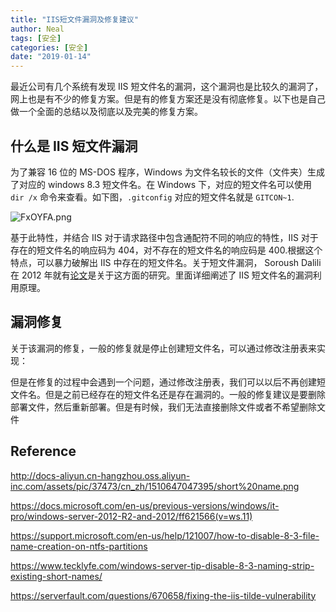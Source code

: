 ```yaml
---
title: "IIS短文件漏洞及修复建议"
author: Neal
tags: [安全]
categories: [安全]
date: "2019-01-14" 
---
```


最近公司有几个系统有发现 IIS 短文件名的漏洞，这个漏洞也是比较久的漏洞了，网上也是有不少的修复方案。但是有的修复方案还是没有彻底修复。以下也是自己做一个全面的总结以及彻底以及完美的修复方案。

## 什么是 IIS 短文件漏洞

为了兼容 16 位的 MS-DOS 程序，Windows 为文件名较长的文件（文件夹）生成了对应的 windows 8.3 短文件名。在 Windows 下，对应的短文件名可以使用 `dir /x` 命令来查看。如下图，`.gitconfig` 对应的短文件名就是 `GITCON~1`.

![FxOYFA.png](https://s2.ax1x.com/2019/01/14/FxOYFA.png)

基于此特性，并结合 IIS 对于请求路径中包含通配符不同的响应的特性，IIS 对于存在的短文件名的响应码为 404，对不存在的短文件名的响应码是 400.根据这个特点，可以暴力破解出 IIS 中存在的短文件名。关于短文件漏洞， Soroush Dalili 在 2012 年就有[论文](https://soroush.secproject.com/downloadable/microsoft_iis_tilde_character_vulnerability_feature.pdf)是关于这方面的研究。里面详细阐述了 IIS 短文件名的漏洞利用原理。


## 漏洞修复

关于该漏洞的修复，一般的修复就是停止创建短文件名，可以通过修改注册表来实现：


但是在修复的过程中会遇到一个问题，通过修改注册表，我们可以以后不再创建短文件名。但是之前已经存在的短文件名还是存在漏洞的。一般的修复建议是要删除部署文件，然后重新部署。但是有时候，我们无法直接删除文件或者不希望删除文件


## Reference

http://docs-aliyun.cn-hangzhou.oss.aliyun-inc.com/assets/pic/37473/cn_zh/1510647047395/short%20name.png

https://docs.microsoft.com/en-us/previous-versions/windows/it-pro/windows-server-2012-R2-and-2012/ff621566(v=ws.11)

https://support.microsoft.com/en-us/help/121007/how-to-disable-8-3-file-name-creation-on-ntfs-partitions

https://www.tecklyfe.com/windows-server-tip-disable-8-3-naming-strip-existing-short-names/


https://serverfault.com/questions/670658/fixing-the-iis-tilde-vulnerability